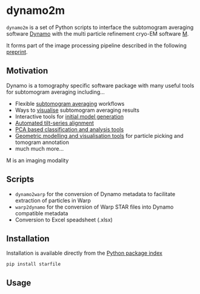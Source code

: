# dynamo2m
`dynamo2m` is a set of Python scripts to interface the subtomogram averaging software 
[Dynamo](https://wiki.dynamo.biozentrum.unibas.ch/w/index.php/Main_Page) 
with the 
multi particle refinement cryo-EM software [M](http://www.warpem.com/warp/?page_id=1614).

It forms part of the image processing pipeline described in the following [preprint]().


## Motivation
Dynamo is a tomography specific software package with many useful tools for subtomogram averaging including...

- Flexible [subtomogram averaging](https://wiki.dynamo.biozentrum.unibas.ch/w/index.php/Dcp_GUI) workflows
- Ways to [visualise](https://wiki.dynamo.biozentrum.unibas.ch/w/index.php/Walkthrough_for_lattices_on_vesicles#Merging_the_tables) subtomogram averaging results
- Interactive tools for [initial model generation](https://wiki.dynamo.biozentrum.unibas.ch/w/index.php/Starters_guide#Initial_model_generation)
- [Automated tilt-series alignment](https://wiki.dynamo.biozentrum.unibas.ch/w/index.php/Walkthrough_on_command_line_based_tilt_series_alignment)
- [PCA based classification and analysis tools](https://wiki.dynamo.biozentrum.unibas.ch/w/index.php/Walkthrough_on_PCA_through_the_command_line)
- [Geometric modelling and visualisation tools](https://wiki.dynamo.biozentrum.unibas.ch/w/index.php/Model) for particle picking and tomogram annotation
- much much more...

M is an imaging modality

## Scripts
- `dynamo2warp` for the conversion of Dynamo metadata to facilitate extraction of particles in Warp
- `warp2dynamo` for the conversion of Warp STAR files into Dynamo compatible metadata
- Conversion to Excel speadsheet (.xlsx)


## Installation
Installation is available directly from the [Python package index](https://pypi.org/project/dynamo2m/)
```
pip install starfile
```


## Usage